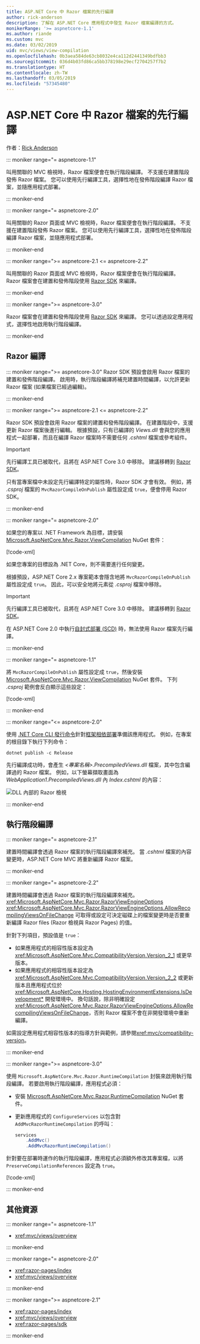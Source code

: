 ```yaml
---
title: ASP.NET Core 中 Razor 檔案的先行編譯
author: rick-anderson
description: 了解在 ASP.NET Core 應用程式中發生 Razor 檔案編譯的方式。
monikerRange: '>= aspnetcore-1.1'
ms.author: riande
ms.custom: mvc
ms.date: 03/02/2019
uid: mvc/views/view-compilation
ms.openlocfilehash: 0b3aea584de63cb8032e4ca112d2441349bdfbb3
ms.sourcegitcommit: 036d4b03fd86ca5bb378198e29ecf2704257f7b2
ms.translationtype: HT
ms.contentlocale: zh-TW
ms.lasthandoff: 03/05/2019
ms.locfileid: "57345480"
---
```

# <a name="razor-file-compilation-in-aspnet-core"></a>ASP.NET Core 中 Razor 檔案的先行編譯

作者：[Rick Anderson](https://twitter.com/RickAndMSFT)

::: moniker range="= aspnetcore-1.1"

叫用關聯的 MVC 檢視時，Razor 檔案便會在執行階段編譯。 不支援在建置階段發佈 Razor 檔案。 您可以使用先行編譯工具，選擇性地在發佈階段編譯 Razor 檔案，並隨應用程式部署。

::: moniker-end

::: moniker range="= aspnetcore-2.0"

叫用關聯的 Razor 頁面或 MVC 檢視時，Razor 檔案便會在執行階段編譯。 不支援在建置階段發佈 Razor 檔案。 您可以使用先行編譯工具，選擇性地在發佈階段編譯 Razor 檔案，並隨應用程式部署。

::: moniker-end

::: moniker range=">= aspnetcore-2.1 <= aspnetcore-2.2"

叫用關聯的 Razor 頁面或 MVC 檢視時，Razor 檔案便會在執行階段編譯。 Razor 檔案會在建置和發佈階段使用 [Razor SDK](xref:razor-pages/sdk) 來編譯。

::: moniker-end

::: moniker range=">= aspnetcore-3.0"

Razor 檔案會在建置和發佈階段使用 [Razor SDK](xref:razor-pages/sdk) 來編譯。 您可以透過設定應用程式，選擇性地啟用執行階段編譯。

::: moniker-end

## <a name="razor-compilation"></a>Razor 編譯

::: moniker range=">= aspnetcore-3.0"
Razor SDK 預設會啟用 Razor 檔案的建置和發佈階段編譯。 啟用時，執行階段編譯將補充建置時間編譯，以允許更新 Razor 檔案 (如果檔案已經過編輯)。

::: moniker-end

::: moniker range=">= aspnetcore-2.1 <= aspnetcore-2.2"

Razor SDK 預設會啟用 Razor 檔案的建置和發佈階段編譯。 在建置階段中，支援更新 Razor 檔案後進行編輯。 根據預設，只有已編譯的 *Views.dll* 會與您的應用程式一起部署，而且在編譯 Razor 檔案時不需要任何 *.cshtml* 檔案或參考組件。

> [!IMPORTANT]
> 先行編譯工具已被取代，且將在 ASP.NET Core 3.0 中移除。 建議移轉到 [Razor SDK](xref:razor-pages/sdk)。
>
> 只有當專案檔中未設定先行編譯特定的屬性時，Razor SDK 才會有效。 例如，將 *.csproj* 檔案的 `MvcRazorCompileOnPublish` 屬性設定成 `true`，便會停用 Razor SDK。

::: moniker-end

::: moniker range="= aspnetcore-2.0"

如果您的專案以 .NET Framework 為目標，請安裝 [Microsoft.AspNetCore.Mvc.Razor.ViewCompilation](https://www.nuget.org/packages/Microsoft.AspNetCore.Mvc.Razor.ViewCompilation/) NuGet 套件：

[!code-xml[](view-compilation/sample/DotNetFrameworkProject.csproj?name=snippet_ViewCompilationPackage)]

如果您專案的目標設為 .NET Core，則不需要進行任何變更。

根據預設，ASP.NET Core 2.x 專案範本會隱含地將 `MvcRazorCompileOnPublish` 屬性設定成 `true`。 因此，可以安全地將元素從 *.csproj* 檔案中移除。

> [!IMPORTANT]
> 先行編譯工具已被取代，且將在 ASP.NET Core 3.0 中移除。 建議移轉到 [Razor SDK](xref:razor-pages/sdk)。
>
> 在 ASP.NET Core 2.0 中執行[自封式部署 (SCD)](/dotnet/core/deploying/#self-contained-deployments-scd) 時，無法使用 Razor 檔案先行編譯。

::: moniker-end

::: moniker range="= aspnetcore-1.1"

將 `MvcRazorCompileOnPublish` 屬性設定成 `true`，然後安裝 [Microsoft.AspNetCore.Mvc.Razor.ViewCompilation](https://www.nuget.org/packages/Microsoft.AspNetCore.Mvc.Razor.ViewCompilation/) NuGet 套件。 下列 *.csproj* 範例會反白顯示這些設定：

[!code-xml[](view-compilation/sample/MvcRazorCompileOnPublish.csproj?highlight=4,10)]

::: moniker-end

::: moniker range="<= aspnetcore-2.0"

使用 [.NET Core CLI 發行命令](/dotnet/core/tools/dotnet-publish)針對[框架相依部署](/dotnet/core/deploying/#framework-dependent-deployments-fdd)準備該應用程式。 例如，在專案的根目錄下執行下列命令：

```console
dotnet publish -c Release
```

先行編譯成功時，會產生 *\<專案名稱>.PrecompiledViews.dll* 檔案，其中包含編譯過的 Razor 檔案。 例如，以下螢幕擷取畫面為 *WebApplication1.PrecompiledViews.dll* 內 *Index.cshtml* 的內容：

![DLL 內部的 Razor 檢視](view-compilation/_static/razor-views-in-dll.png)

::: moniker-end

## <a name="runtime-compilation"></a>執行階段編譯

::: moniker range="= aspnetcore-2.1"

建置時間編譯會透過 Razor 檔案的執行階段編譯來補充。 當 *.cshtml* 檔案的內容變更時，ASP.NET Core MVC 將重新編譯 Razor 檔案。

::: moniker-end

::: moniker range="= aspnetcore-2.2"

建置時間編譯會透過 Razor 檔案的執行階段編譯來補充。 <xref:Microsoft.AspNetCore.Mvc.Razor.RazorViewEngineOptions> <xref:Microsoft.AspNetCore.Mvc.Razor.RazorViewEngineOptions.AllowRecompilingViewsOnFileChange> 可取得或設定可決定磁碟上的檔案變更時是否要重新編譯 Razor files (Razor 檢視與 Razor Pages) 的值。

針對下列項目，預設值是 `true`：

* 如果應用程式的相容性版本設定為 <xref:Microsoft.AspNetCore.Mvc.CompatibilityVersion.Version_2_1> 或更早版本。
* 如果應用程式的相容性版本設定為 <xref:Microsoft.AspNetCore.Mvc.CompatibilityVersion.Version_2_2> 或更新版本且應用程式位於 <xref:Microsoft.AspNetCore.Hosting.HostingEnvironmentExtensions.IsDevelopment*> 開發環境中。 換句話說，除非明確設定 <xref:Microsoft.AspNetCore.Mvc.Razor.RazorViewEngineOptions.AllowRecompilingViewsOnFileChange>，否則 Razor 檔案不會在非開發環境中重新編譯。

如需設定應用程式相容性版本的指導方針與範例，請參閱<xref:mvc/compatibility-version>。

::: moniker-end

::: moniker range=">= aspnetcore-3.0"

使用 `Microsoft.AspNetCore.Mvc.Razor.RuntimeCompilation` 封裝來啟用執行階段編譯。 若要啟用執行階段編譯，應用程式必須：

* 安裝 [Microsoft.AspNetCore.Mvc.Razor.RuntimeCompilation](https://www.nuget.org/packages/Microsoft.AspNetCore.Mvc.Razor.RuntimeCompilation/) NuGet 套件。
* 更新應用程式的 `ConfigureServices` 以包含對 `AddMvcRazorRuntimeCompilation` 的呼叫：

  ```csharp
  services
      .AddMvc()
      .AddMvcRazorRuntimeCompilation()
  ```

針對要在部署時運作的執行階段編譯，應用程式必須額外修改其專案檔，以將 `PreserveCompilationReferences` 設定為 `true`。

[!code-xml[](view-compilation/sample/RuntimeCompilation.csproj?highlight=3)]

::: moniker-end

## <a name="additional-resources"></a>其他資源

::: moniker range="= aspnetcore-1.1"

* <xref:mvc/views/overview>

::: moniker-end

::: moniker range="= aspnetcore-2.0"

* <xref:razor-pages/index>
* <xref:mvc/views/overview>

::: moniker-end

::: moniker range=">= aspnetcore-2.1"

* <xref:razor-pages/index>
* <xref:mvc/views/overview>
* <xref:razor-pages/sdk>

::: moniker-end
